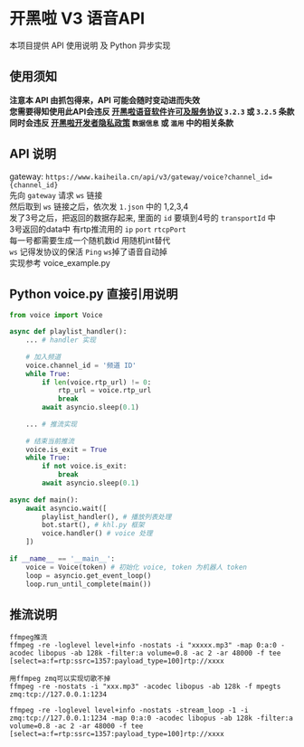 # 开黑啦 V3 语音API

本项目提供 API 使用说明 及 Python 异步实现 

## 使用须知
**注意本 API 由抓包得来，API 可能会随时变动进而失效**    
**您需要得知使用此API会违反 [开黑啦语音软件许可及服务协议](https://www.kaiheila.cn/protocol.html) `3.2.3` 或 `3.2.5` 条款**  
**同时会违反 [开黑啦开发者隐私政策](https://developer.kaiheila.cn/doc/privacy) `数据信息` 或 `滥用` 中的相关条款**  

## API 说明
gateway: `https://www.kaiheila.cn/api/v3/gateway/voice?channel_id={channel_id}`  
先向 `gateway` 请求 `ws` 链接  
然后取到 `ws` 链接之后，依次发 `1.json` 中的 1,2,3,4  
发了3号之后，把返回的数据存起来, 里面的 `id` 要填到4号的 `transportId` 中  
3号返回的data中 有rtp推流用的 `ip` `port` `rtcpPort`  
每一号都需要生成一个随机数id 用随机int替代  
`ws` 记得发协议的保活 `Ping` `ws`掉了语音自动掉  
实现参考 voice_example.py


## Python voice.py 直接引用说明
```python
from voice import Voice

async def playlist_handler():
    ... # handler 实现
    
    # 加入频道
    voice.channel_id = '频道 ID'
    while True:
        if len(voice.rtp_url) != 0:
            rtp_url = voice.rtp_url
            break
        await asyncio.sleep(0.1)
        
    ... # 推流实现
    
    # 结束当前推流
    voice.is_exit = True
    while True:
        if not voice.is_exit:
            break
        await asyncio.sleep(0.1)
        
async def main():
    await asyncio.wait([
        playlist_handler(), # 播放列表处理
        bot.start(), # khl.py 框架
        voice.handler() # voice 处理
    ])
    
if __name__ == '__main__':
    voice = Voice(token) # 初始化 voice, token 为机器人 token
    loop = asyncio.get_event_loop()
    loop.run_until_complete(main())
```

## 推流说明
```
ffmpeg推流
ffmpeg -re -loglevel level+info -nostats -i "xxxxx.mp3" -map 0:a:0 -acodec libopus -ab 128k -filter:a volume=0.8 -ac 2 -ar 48000 -f tee [select=a:f=rtp:ssrc=1357:payload_type=100]rtp://xxxx
```

```
用ffmpeg zmq可以实现切歌不掉
ffmpeg -re -nostats -i "xxx.mp3" -acodec libopus -ab 128k -f mpegts zmq:tcp://127.0.0.1:1234

ffmpeg -re -loglevel level+info -nostats -stream_loop -1 -i zmq:tcp://127.0.0.1:1234 -map 0:a:0 -acodec libopus -ab 128k -filter:a volume=0.8 -ac 2 -ar 48000 -f tee [select=a:f=rtp:ssrc=1357:payload_type=100]rtp://xxxx
```